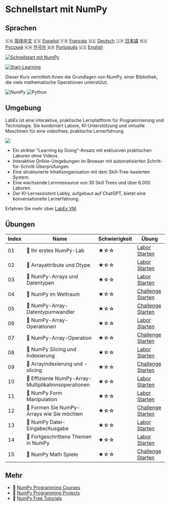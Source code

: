 # Schnellstart mit NumPy

## Sprachen

🇨🇳 [简体中文](README_zh.md) 🇪🇸 [Español](README_es.md) 🇫🇷 [Français](README_fr.md) 🇩🇪 [Deutsch](README_de.md) 🇯🇵 [日本語](README_ja.md) 🇷🇺 [Русский](README_ru.md) 🇰🇷 [한국어](README_ko.md) 🇧🇷 [Português](README_pt.md) 🇺🇸 [English](README.md) 

[![Schnellstart mit NumPy](https://cover-creator.labex.io/quick-start-with-numpy.png?lang=de)](https://labex.io/de/courses/quick-start-with-numpy)

[![Start-Learning](https://img.shields.io/badge/Start-Learning-whitesmoke?style=for-the-badge)](https://labex.io/de/courses/quick-start-with-numpy)

Dieser Kurs vermittelt Ihnen die Grundlagen von NumPy, einer Bibliothek, die viele mathematische Operationen unterstützt.

![NumPy](https://img.shields.io/badge/NumPy-whitesmoke?style=for-the-badge&logo=numpy)
![Python](https://img.shields.io/badge/Python-whitesmoke?style=for-the-badge&logo=python)


## Umgebung

LabEx ist eine interaktive, praktische Lernplattform für Programmierung und Technologie. Sie kombiniert Labore, KI-Unterstützung und virtuelle Maschinen für eine videofreie, praktische Lernerfahrung.

![](https://tutorial-screenshot.getvm.io/images/vm-1725247253.png)

- Ein strikter "Learning by Doing"-Ansatz mit exklusiven praktischen Laboren ohne Videos.
- Interaktive Online-Umgebungen im Browser mit automatisierten Schritt-für-Schritt-Überprüfungen.
- Eine strukturierte Inhaltsorganisation mit dem Skill-Tree-basierten System.
- Eine wachsende Lernressource von 30 Skill Trees und über 6.000 Laboren.
- Der KI-Lernassistent Labby, aufgebaut auf ChatGPT, bietet eine konversationelle Lernerfahrung.

Erfahren Sie mehr über [LabEx VM](https://support.labex.io/using-labex/virtual-machine).

## Übungen

|   Index | Name                                                 | Schwierigkeit   | Übung                                                                                                                                 |
|---------|------------------------------------------------------|-----------------|---------------------------------------------------------------------------------------------------------------------------------------|
|      01 | 📖 Ihr erstes NumPy-Lab                              | ★☆☆             | <a target='_blank' href='https://labex.io/de/tutorials/numpy-your-first-numpy-lab-92735'>Labor Starten</a>                            |
|      02 | 📖 Arrayattribute und Dtype                          | ★☆☆             | <a target='_blank' href='https://labex.io/de/tutorials/python-array-attributes-and-dtype-8027'>Labor Starten</a>                      |
|      03 | 📖 NumPy-Arrays und Datentypen                       | ★☆☆             | <a target='_blank' href='https://labex.io/de/tutorials/python-numpy-arrays-and-data-types-4996'>Labor Starten</a>                     |
|      04 | 🎯 NumPy im Weltraum                                 | ★☆☆             | <a target='_blank' href='https://labex.io/de/labs/python-numpy-in-space-33961'>Challenge Starten</a>                                  |
|      05 | 🎯 NumPy-Array-Datentypumwandler                     | ★☆☆             | <a target='_blank' href='https://labex.io/de/labs/python-numpy-array-datatype-converter-9187'>Challenge Starten</a>                   |
|      06 | 📖 NumPy-Array-Operationen                           | ★☆☆             | <a target='_blank' href='https://labex.io/de/tutorials/numpy-numpy-array-operations-1403'>Labor Starten</a>                           |
|      07 | 🎯 NumPy-Array-Operation                             | ★☆☆             | <a target='_blank' href='https://labex.io/de/labs/numpy-numpy-array-operation-8708'>Challenge Starten</a>                             |
|      08 | 📖 NumPy Slicing und Indexierung                     | ★☆☆             | <a target='_blank' href='https://labex.io/de/tutorials/python-numpy-slicing-and-indexing-352'>Labor Starten</a>                       |
|      09 | 🎯 Arrayindexierung und -slicing                     | ★☆☆             | <a target='_blank' href='https://labex.io/de/labs/python-array-indexing-and-slicing-38504'>Challenge Starten</a>                      |
|      10 | 📖 Effiziente NumPy-Array-Multiplikationsoperationen | ★☆☆             | <a target='_blank' href='https://labex.io/de/tutorials/python-efficient-numpy-array-multiplication-operations-5007'>Labor Starten</a> |
|      11 | 📖 NumPy Form Manipulation                           | ★☆☆             | <a target='_blank' href='https://labex.io/de/tutorials/numpy-numpy-shape-manipulation-214'>Labor Starten</a>                          |
|      12 | 🎯 Formen Sie NumPy-Arrays wie Sie möchten           | ★☆☆             | <a target='_blank' href='https://labex.io/de/labs/python-make-numpy-array-your-shape-8687'>Challenge Starten</a>                      |
|      13 | 📖 NumPy Datei-Eingabe/Ausgabe                       | ★☆☆             | <a target='_blank' href='https://labex.io/de/tutorials/python-numpy-file-io-127'>Labor Starten</a>                                    |
|      14 | 📖 Fortgeschrittene Themen in NumPy                  | ★☆☆             | <a target='_blank' href='https://labex.io/de/tutorials/python-numpy-advanced-topics-11'>Labor Starten</a>                             |
|      15 | 🎯 NumPy Math Spiele                                 | ★☆☆             | <a target='_blank' href='https://labex.io/de/labs/python-numpy-math-games-10'>Challenge Starten</a>                                   |

## Mehr

- 🔗 [NumPy Programming Courses](https://github.com/labex-labs/awesome-programming-courses)
- 🔗 [NumPy Programming Projects](https://github.com/labex-labs/awesome-programming-projects)
- 🔗 [NumPy Free Tutorials](https://github.com/labex-labs/numpy-free-tutorials)

